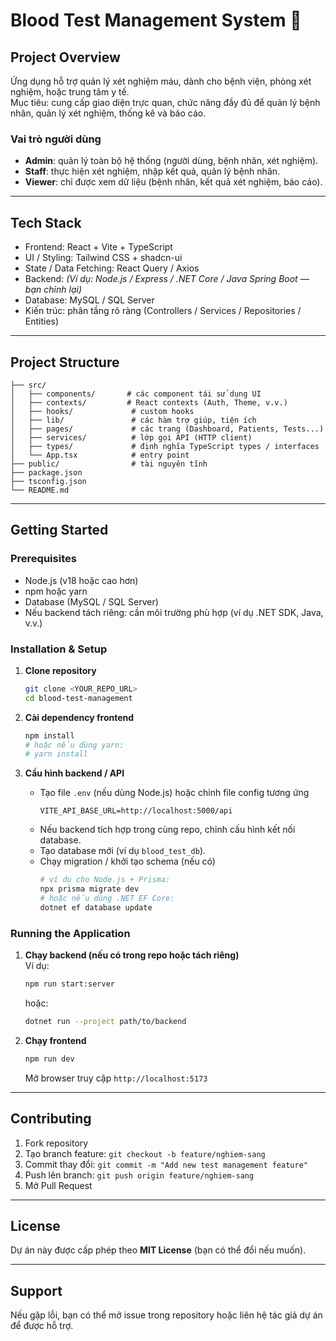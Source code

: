 # Blood Test Management System 🧪

## Project Overview  
Ứng dụng hỗ trợ quản lý xét nghiệm máu, dành cho bệnh viện, phòng xét nghiệm, hoặc trung tâm y tế.  
Mục tiêu: cung cấp giao diện trực quan, chức năng đầy đủ để quản lý bệnh nhân, quản lý xét nghiệm, thống kê và báo cáo.  

### Vai trò người dùng  
- **Admin**: quản lý toàn bộ hệ thống (người dùng, bệnh nhân, xét nghiệm).  
- **Staff**: thực hiện xét nghiệm, nhập kết quả, quản lý bệnh nhân.  
- **Viewer**: chỉ được xem dữ liệu (bệnh nhân, kết quả xét nghiệm, báo cáo).  

---

## Tech Stack  
- Frontend: React + Vite + TypeScript  
- UI / Styling: Tailwind CSS + shadcn-ui  
- State / Data Fetching: React Query / Axios  
- Backend: *(Ví dụ: Node.js / Express / .NET Core / Java Spring Boot — bạn chỉnh lại)*  
- Database: MySQL / SQL Server  
- Kiến trúc: phân tầng rõ ràng (Controllers / Services / Repositories / Entities)  

---

## Project Structure

```
├── src/
│   ├── components/       # các component tái sử dụng UI  
│   ├── contexts/         # React contexts (Auth, Theme, v.v.)  
│   ├── hooks/             # custom hooks  
│   ├── lib/               # các hàm trợ giúp, tiện ích  
│   ├── pages/             # các trang (Dashboard, Patients, Tests...)  
│   ├── services/          # lớp gọi API (HTTP client)  
│   ├── types/             # định nghĩa TypeScript types / interfaces  
│   └── App.tsx            # entry point  
├── public/                # tài nguyên tĩnh  
├── package.json  
├── tsconfig.json  
└── README.md  
```

---

## Getting Started

### Prerequisites  
- Node.js (v18 hoặc cao hơn)  
- npm hoặc yarn  
- Database (MySQL / SQL Server)  
- Nếu backend tách riêng: cần môi trường phù hợp (ví dụ .NET SDK, Java, v.v.)

### Installation & Setup

1. **Clone repository**  
   ```bash
   git clone <YOUR_REPO_URL>
   cd blood-test-management
   ```

2. **Cài dependency frontend**  
   ```bash
   npm install
   # hoặc nếu dùng yarn:
   # yarn install
   ```

3. **Cấu hình backend / API**  
   - Tạo file `.env` (nếu dùng Node.js) hoặc chỉnh file config tương ứng  
     ```env
     VITE_API_BASE_URL=http://localhost:5000/api
     ```
   - Nếu backend tích hợp trong cùng repo, chỉnh cấu hình kết nối database.  
   - Tạo database mới (ví dụ `blood_test_db`).  
   - Chạy migration / khởi tạo schema (nếu có)  
     ```bash
     # ví dụ cho Node.js + Prisma:
     npx prisma migrate dev
     # hoặc nếu dùng .NET EF Core:
     dotnet ef database update
     ```

### Running the Application

1. **Chạy backend (nếu có trong repo hoặc tách riêng)**  
   Ví dụ:
   ```bash
   npm run start:server
   ```
   hoặc:
   ```bash
   dotnet run --project path/to/backend
   ```

2. **Chạy frontend**  
   ```bash
   npm run dev
   ```
   Mở browser truy cập `http://localhost:5173`  

---

## Contributing  
1. Fork repository  
2. Tạo branch feature: `git checkout -b feature/nghiem-sang`  
3. Commit thay đổi: `git commit -m "Add new test management feature"`  
4. Push lên branch: `git push origin feature/nghiem-sang`  
5. Mở Pull Request  

---

## License  
Dự án này được cấp phép theo **MIT License** (bạn có thể đổi nếu muốn).  

---

## Support  
Nếu gặp lỗi, bạn có thể mở issue trong repository hoặc liên hệ tác giả dự án để được hỗ trợ.

